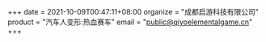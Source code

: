 +++
date = 2021-10-09T00:47:11+08:00
organize = "成都启游科技有限公司"
product = "汽车人变形:热血赛车"
email = "public@qiyoelementalgame.cn"
+++
